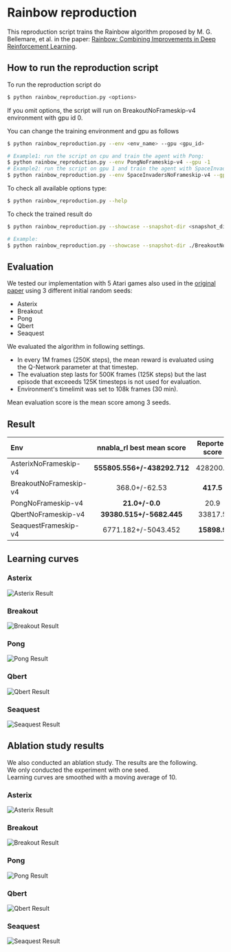 # Rainbow reproduction

This reproduction script trains the Rainbow algorithm proposed by M. G. Bellemare, et al. in the paper: [Rainbow: Combining Improvements in Deep Reinforcement Learning](https://arxiv.org/abs/1710.02298).

## How to run the reproduction script

To run the reproduction script do

```sh
$ python rainbow_reproduction.py <options>
```

If you omit options, the script will run on BreakoutNoFrameskip-v4 environment with gpu id 0.

You can change the training environment and gpu as follows

```sh
$ python rainbow_reproduction.py --env <env_name> --gpu <gpu_id>
```

```sh
# Example1: run the script on cpu and train the agent with Pong:
$ python rainbow_reproduction.py --env PongNoFrameskip-v4 --gpu -1
# Example2: run the script on gpu 1 and train the agent with SpaceInvaders:
$ python rainbow_reproduction.py --env SpaceInvadersNoFrameskip-v4 --gpu 1
```

To check all available options type:

```sh
$ python rainbow_reproduction.py --help
```

To check the trained result do

```sh
$ python rainbow_reproduction.py --showcase --snapshot-dir <snapshot_dir> --render
```

```sh
# Example:
$ python rainbow_reproduction.py --showcase --snapshot-dir ./BreakoutNoFrameskip-v4/seed-1/iteration-250000/ --render
```

## Evaluation

We tested our implementation with 5 Atari games also used in the [original paper](https://arxiv.org/pdf/1710.02298.pdf) using 3 different initial random seeds:

- Asterix
- Breakout
- Pong
- Qbert
- Seaquest

We evaluated the algorithm in following settings.

* In every 1M frames (250K steps), the mean reward is evaluated using the Q-Network parameter at that timestep.
* The evaluation step lasts for 500K frames (125K steps) but the last episode that exceeeds 125K timesteps is not used for evaluation.
* Environment's timelimit was set to 108k frames (30 min).

Mean evaluation score is the mean score among 3 seeds.

## Result

|Env|nnabla_rl best mean score|Reported score|
|:---|:---:|:---:|
|AsterixNoFrameskip-v4|**555805.556+/-438292.712**|428200.3|
|BreakoutNoFrameskip-v4|368.0+/-62.53|**417.5**|
|PongNoFrameskip-v4|**21.0+/-0.0**|20.9|
|QbertNoFrameskip-v4|**39380.515+/-5682.445**|33817.5|
|SeaquestFrameskip-v4|6771.182+/-5043.452|**15898.9**|

## Learning curves

### Asterix

![Asterix Result](./reproduction_results/AsterixNoFrameskip-v4_results/result.png)

### Breakout

![Breakout Result](./reproduction_results/BreakoutNoFrameskip-v4_results/result.png)

### Pong

![Pong Result](./reproduction_results/PongNoFrameskip-v4_results/result.png)

### Qbert

![Qbert Result](./reproduction_results/QbertNoFrameskip-v4_results/result.png)

### Seaquest

![Seaquest Result](./reproduction_results/SeaquestNoFrameskip-v4_results/result.png)

## Ablation study results

We also conducted an ablation study. The results are the following.  
We only conducted the experiment with one seed.  
Learning curves are smoothed with a moving average of 10.

### Asterix

![Asterix Result](./ablation_study/AsterixNoFrameskip-v4/result.png)

### Breakout

![Breakout Result](./ablation_study/BreakoutNoFrameskip-v4/result.png)

### Pong

![Pong Result](./ablation_study/PongNoFrameskip-v4/result.png)

### Qbert

![Qbert Result](./ablation_study/QbertNoFrameskip-v4/result.png)

### Seaquest

![Seaquest Result](./ablation_study/SeaquestNoFrameskip-v4/result.png)
